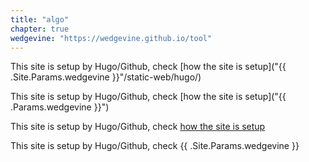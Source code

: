 ```yaml
---
title: "algo"
chapter: true
wedgevine: "https://wedgevine.github.io/tool"
---
```


This site is setup by Hugo/Github, check [how the site is setup]("{{ .Site.Params.wedgevine }}"/static-web/hugo/)

This site is setup by Hugo/Github, check [how the site is setup]("{{ .Params.wedgevine }}")

This site is setup by Hugo/Github, check [how the site is setup](http://wedgevine.github.io/tool/static-web/hugo/)

This site is setup by Hugo/Github, check {{ .Site.Params.wedgevine }}
